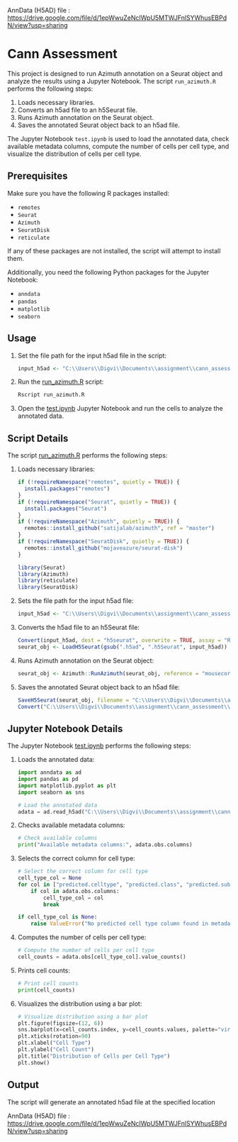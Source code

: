 AnnData (H5AD) file :  https://drive.google.com/file/d/1epWwuZeNcIWpU5MTWJFnlSYWhusEBPdN/view?usp=sharing

# Cann Assessment

This project is designed to run Azimuth annotation on a Seurat object and analyze the results using a Jupyter Notebook. The script `run_azimuth.R` performs the following steps:
1. Loads necessary libraries.
2. Converts an h5ad file to an h5Seurat file.
3. Runs Azimuth annotation on the Seurat object.
4. Saves the annotated Seurat object back to an h5ad file.

The Jupyter Notebook `test.ipynb` is used to load the annotated data, check available metadata columns, compute the number of cells per cell type, and visualize the distribution of cells per cell type.

## Prerequisites

Make sure you have the following R packages installed:
- `remotes`
- `Seurat`
- `Azimuth`
- `SeuratDisk`
- `reticulate`

If any of these packages are not installed, the script will attempt to install them.

Additionally, you need the following Python packages for the Jupyter Notebook:
- `anndata`
- `pandas`
- `matplotlib`
- `seaborn`

## Usage

1. Set the file path for the input h5ad file in the script:
    ```r
    input_h5ad <- "C:\\Users\\Digvi\\Documents\\assignment\\cann_assessment\\Mouse_brain.h5ad"
    ```

2. Run the [run_azimuth.R](http://_vscodecontentref_/1) script:
    ```sh
    Rscript run_azimuth.R
    ```

3. Open the [test.ipynb](http://_vscodecontentref_/2) Jupyter Notebook and run the cells to analyze the annotated data.

## Script Details

The script [run_azimuth.R](http://_vscodecontentref_/3) performs the following steps:

1. Loads necessary libraries:
    ```r
    if (!requireNamespace("remotes", quietly = TRUE)) {
      install.packages("remotes")
    }
    if (!requireNamespace("Seurat", quietly = TRUE)) {
      install.packages("Seurat")
    }
    if (!requireNamespace("Azimuth", quietly = TRUE)) {
      remotes::install_github("satijalab/azimuth", ref = "master")
    }
    if (!requireNamespace("SeuratDisk", quietly = TRUE)) {
      remotes::install_github("mojaveazure/seurat-disk")
    }

    library(Seurat)
    library(Azimuth)
    library(reticulate)
    library(SeuratDisk)
    ```

2. Sets the file path for the input h5ad file:
    ```r
    input_h5ad <- "C:\\Users\\Digvi\\Documents\\assignment\\cann_assessment\\Mouse_brain.h5ad"
    ```

3. Converts the h5ad file to an h5Seurat file:
    ```r
    Convert(input_h5ad, dest = "h5seurat", overwrite = TRUE, assay = "RNA")
    seurat_obj <- LoadH5Seurat(gsub(".h5ad", ".h5Seurat", input_h5ad))
    ```

4. Runs Azimuth annotation on the Seurat object:
    ```r
    seurat_obj <- Azimuth::RunAzimuth(seurat_obj, reference = "mousecortexref")
    ```

5. Saves the annotated Seurat object back to an h5ad file:
    ```r
    SaveH5Seurat(seurat_obj, filename = "C:\\Users\\Digvi\\Documents\\assignment\\cann_assessment\\annotated_Mouse_brain.h5Seurat")
    Convert("C:\\Users\\Digvi\\Documents\\assignment\\cann_assessment\\annotated_Mouse_brain.h5Seurat", dest = "h5ad", overwrite = TRUE)
    ```

## Jupyter Notebook Details

The Jupyter Notebook [test.ipynb](http://_vscodecontentref_/4) performs the following steps:

1. Loads the annotated data:
    ```python
    import anndata as ad
    import pandas as pd
    import matplotlib.pyplot as plt
    import seaborn as sns

    # Load the annotated data
    adata = ad.read_h5ad("C:\\Users\\Digvi\\Documents\\assignment\\cann_assessment\\annotated_Mouse_brain.h5ad")
    ```

2. Checks available metadata columns:
    ```python
    # Check available columns
    print("Available metadata columns:", adata.obs.columns)
    ```

3. Selects the correct column for cell type:
    ```python
    # Select the correct column for cell type
    cell_type_col = None
    for col in ["predicted.celltype", "predicted.class", "predicted.subclass"]:
        if col in adata.obs.columns:
            cell_type_col = col
            break

    if cell_type_col is None:
        raise ValueError("No predicted cell type column found in metadata.")
    ```

4. Computes the number of cells per cell type:
    ```python
    # Compute the number of cells per cell type
    cell_counts = adata.obs[cell_type_col].value_counts()
    ```

5. Prints cell counts:
    ```python
    # Print cell counts
    print(cell_counts)
    ```

6. Visualizes the distribution using a bar plot:
    ```python
    # Visualize distribution using a bar plot
    plt.figure(figsize=(12, 6))
    sns.barplot(x=cell_counts.index, y=cell_counts.values, palette="viridis")
    plt.xticks(rotation=90)
    plt.xlabel("Cell Type")
    plt.ylabel("Cell Count")
    plt.title("Distribution of Cells per Cell Type")
    plt.show()
    ```

## Output

The script will generate an annotated h5ad file at the specified location



AnnData (H5AD) file :  https://drive.google.com/file/d/1epWwuZeNcIWpU5MTWJFnlSYWhusEBPdN/view?usp=sharing
